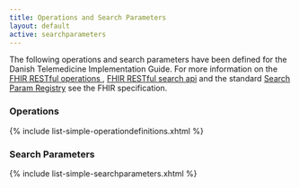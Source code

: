 ```yaml
---
title: Operations and Search Parameters
layout: default
active: searchparameters
---
```


The following operations and search parameters have been defined for the Danish Telemedicine Implementation Guide.  For more information on the [FHIR RESTful operations ]({{site.data.fhir.path}}operations.html), [FHIR RESTful search api]({{site.data.fhir.path}}search.html) and the standard [Search Param Registry]({{site.data.fhir.path}}searchparameter-registry.html) see the FHIR specification.

### Operations

{% include list-simple-operationdefinitions.xhtml %}

### Search Parameters

{% include list-simple-searchparameters.xhtml %}

